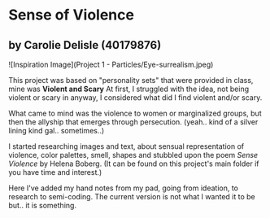 # Sense of Violence
## by Carolie Delisle (40179876)

![Inspiration Image](Project 1 - Particles/Eye-surrealism.jpeg)

This project was based on "personality sets" that were provided in class, mine was **Violent and Scary**
At first, I struggled with the idea, not being violent or scary in anyway, I considered what did I find violent and/or scary. 

What came to mind was the violence to women or marginalized groups, but then the allyship that emerges through persecution. (yeah.. kind of a silver lining kind gal.. sometimes..)

I started researching images and text, about sensual representation of violence, color palettes, smell, shapes and stubbled upon the poem *Sense Violence* by Helena Boberg. (It can be found on this project's main folder if you have time and interest.)

Here I've added my hand notes from my pad, going from ideation, to research to semi-coding. 
The current version is not what I wanted it to be but.. it is something. 
